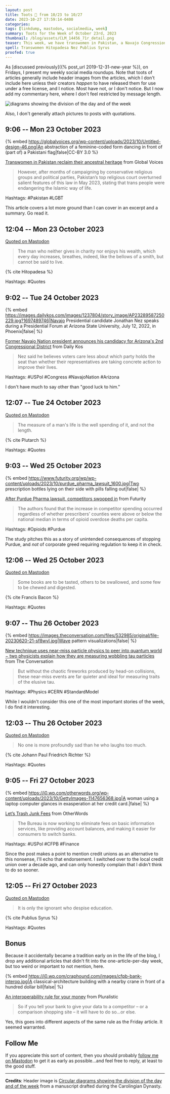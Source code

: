 ```yaml
---
layout: post
title: Toots 🦣 from 10/23 to 10/27
date: 2023-10-27 17:59:14-0400
categories:
tags: [linkdump, mastodon, socialmedia, week]
summary: Toots for the Week of October 23rd, 2023
thumbnail: /blog/assets/CLM_14456_71r_detail.png
teaser: This week, we have transwomen in Pakistan, a Navajo Congressional candidate, the opioid epidemic, tau particles, junk fees, regulation, and quotes.
spell: Transwomen Hitopadesa Nez Publius Syrus
proofed: true
---
```


As [discussed previously]({% post_url 2019-12-31-new-year %}), on Fridays, I present my weekly social media roundups.  Note that toots of articles generally include header images from the articles, which I don't include here unless their creators *happen* to have released them for use under a free license, and I notice.  Most have not, or I don't notice.  But I now add my commentary here, where I don't feel restricted by message length.

![diagrams showing the division of the day and of the week](/blog/assets/CLM_14456_71r_detail.png "What do you think, too much rouge for a monk?")

Also, I don't generally attach pictures to posts with quotations.

## 9:06 -- Mon 23 October 2023

{% embed https://globalvoices.org/wp-content/uploads/2023/10/Untitled-design-46.png|An abstraction of a feminine-coded form dancing in front of (part of) a Pakistani flag|false|CC-BY 3.0 %}

[<i class="fab fa-mastodon"></i>](https://mastodon.social/@jcolag/111284477117312011) [Transwomen in Pakistan reclaim their ancestral heritage](https://globalvoices.org/2023/10/16/undertones-transwomen-in-pakistan-reclaim-their-ancestral-heritage/) from Global Voices

 > However, after months of campaigning by conservative religious groups and political parties, Pakistan’s top religious court overturned salient features of this law in May 2023, stating that trans people were endangering the Islamic way of life.

Hashtags:  #Pakistan #LGBT

This article covers a lot more ground than I can cover in an excerpt and a summary.  Go read it.

## 12:04 -- Mon 23 October 2023

[<i class="fab fa-mastodon"></i> Quoted on Mastodon](https://mastodon.social/@jcolag/111285177196115882)

 > The man who neither gives in charity nor enjoys his wealth, which every day increases, breathes, indeed, like the bellows of a smith, but cannot be said to live.

{% cite Hitopadesa %}

Hashtags:  #Quotes

## 9:02 -- Tue 24 October 2023

{% embed https://images.dailykos.com/images/1237804/story_image/AP23289587250229.jpg?1697489746|Navajo Presidential candidate Jonathan Nez speaks during a Presidential Forum at Arizona State University, July 12, 2022, in Phoenix|false| %}

[<i class="fab fa-mastodon"></i>](https://mastodon.social/@jcolag/111290124257020041) [Former Navajo Nation president announces his candidacy for Arizona's 2nd Congressional District](https://www.dailykos.com/stories/2023/10/16/2199785/-Former-Navajo-Nation-president-announces-his-candidacy-for-Arizona-s-2nd-Congressional-District) from Daily Kos

 > Nez said he believes voters care less about which party holds the seat than whether their representatives are taking concrete action to improve their lives.

Hashtags:  #USPol #Congress #NavajoNation #Arizona

I don't have much to say other than "good luck to him."

## 12:07 -- Tue 24 October 2023

[<i class="fab fa-mastodon"></i> Quoted on Mastodon](https://mastodon.social/@jcolag/111290851076847157)

 > The measure of a man's life is the well spending of it, and not the length.

{% cite Plutarch %}

Hashtags:  #Quotes

## 9:03 -- Wed 25 October 2023

{% embed https://www.futurity.org/wp/wp-content/uploads/2023/10/purdue_pharma_lawsuit_1600.jpg|Two prescription bottles lying on their side with pills falling out|false| %}

[<i class="fab fa-mastodon"></i>](https://mastodon.social/@jcolag/111295790070062691) [After Purdue Pharma lawsuit, competitors swooped in](https://www.futurity.org/purdue-pharma-lawsuit-opioids-marketing-2986262-2/) from Futurity

 > The authors found that the increase in competitor spending occurred regardless of whether prescribers’ counties were above or below the national median in terms of opioid overdose deaths per capita.

Hashtags:  #Opioids #Purdue

The study pitches this as a story of unintended consequences of stopping Purdue, and *not* of corporate greed requiring regulation to keep it in check.

## 12:06 -- Wed 25 October 2023

[<i class="fab fa-mastodon"></i> Quoted on Mastodon](https://mastodon.social/@jcolag/111296509563974123)

 > Some books are to be tasted, others to be swallowed, and some few to be chewed and digested.

{% cite Francis Bacon %}

Hashtags:  #Quotes

## 9:07 -- Thu 26 October 2023

{% embed https://images.theconversation.com/files/532985/original/file-20230620-21-sf8wvl.jpg|Wave pattern visualizations|false| %}

[<i class="fab fa-mastodon"></i>](https://mastodon.social/@jcolag/111301467919620075) [New technique uses near-miss particle physics to peer into quantum world − two physicists explain how they are measuring wobbling tau particles](https://theconversation.com/new-technique-uses-near-miss-particle-physics-to-peer-into-quantum-world-two-physicists-explain-how-they-are-measuring-wobbling-tau-particles-205628) from The Conversation

 > But without the chaotic fireworks produced by head-on collisions, these near-miss events are far quieter and ideal for measuring traits of the elusive tau.

Hashtags:  #Physics #CERN #StandardModel

While I wouldn't consider this one of the most important stories of the week, I do find it interesting.

## 12:03 -- Thu 26 October 2023

[<i class="fab fa-mastodon"></i> Quoted on Mastodon](https://mastodon.social/@jcolag/111302179548491626)

 > No one is more profoundly sad than he who laughs too much.

{% cite Johann Paul Friedrich Richter %}

Hashtags:  #Quotes

## 9:05 -- Fri 27 October 2023

{% embed https://i0.wp.com/otherwords.org/wp-content/uploads/2023/10/GettyImages-1147656368.jpg|A woman using a laptop computer glances in exasperation at her credit card.|false| %}

[<i class="fab fa-mastodon"></i>](https://mastodon.social/@jcolag/111307124172599849) [Let’s Trash Junk Fees](https://otherwords.org/lets-trash-junk-fees/) from OtherWords

 > The Bureau is now working to eliminate fees on basic information services, like providing account balances, and making it easier for consumers to switch banks.

Hashtags:  #USPol #CFPB #Finance

Since the post makes a point to mention credit unions as an alternative to this nonsense, I'll echo that endorsement.  I switched over to the local credit union over a decade ago, and can only honestly complain that I didn't think to do so sooner.

## 12:05 -- Fri 27 October 2023

[<i class="fab fa-mastodon"></i> Quoted on Mastodon](https://mastodon.social/@jcolag/111307832513284379)

 > It is only the ignorant who despise education.

{% cite Publius Syrus %}

Hashtags:  #Quotes

## Bonus

Because it accidentally became a tradition early on in the life of the blog, I drop any additional articles that didn't fit into the one-article-per-day week, but too weird or important to not mention, here.

{% embed https://i0.wp.com/craphound.com/images/cfpb-bank-interop.jpg|A classical-architecture building with a nearby crane in front of a hundred dollar bill|false| %}

<i class="fas fa-square"></i> [An interoperability rule for your money](https://pluralistic.net/2023/10/21/let-my-dollars-go/#personal-financial-data-rights) from Pluralistic

 > So if you tell your bank to give your data to a competitor – or a comparison shopping site – it will have to do so...or else.

Yes, this goes into different aspects of the same rule as the Friday article.  It seemed warranted.

## Follow Me

If you appreciate this sort of content, then you should probably [follow me <i class="fab fa-mastodon"></i> on Mastodon](https://mastodon.social/@jcolag/) to get it as early as possible...and feel free to reply, at least to the good stuff.

* * *

**Credits**:  Header image is [Circular diagrams showing the division of the day and of the week](https://commons.wikimedia.org/wiki/File:CLM_14456_71r_detail.jpg) from a manuscript drafted during the Carolingian Dynasty.
